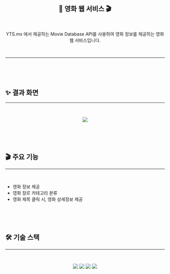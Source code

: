 <br /><br /><br />

<h2 align="middle">🎥 영화 웹 서비스 🎬<br/></h2>
<br />
<p align="middle">YTS.mx 에서 제공하는 Movie Database API를 사용하여 영화 정보를 제공하는 영화 웹 서비스입니다.</p>
<br />

---

<br /><br /><br />

## ✨ 결과 화면

---

<br/>

<p align="center">
<img src="![soflix](https://user-images.githubusercontent.com/81960250/175765785-744e2624-34f7-4f90-9d43-99449eccbff7.gif)" />
</p>

<br /><br /><br />

## 🎬 주요 기능

---

<br/>

- 영화 정보 제공
- 영화 장르 카테고리 분류
- 영화 제목 클릭 시, 영화 상세정보 제공

<br /><br /><br />

## 🛠 기술 스택

---

<br/>

<p align="middle">
  <img src="https://img.shields.io/badge/html-E34F26?style=for-the-badge&logo=html5&logoColor=white" />
  <img src="https://img.shields.io/badge/css-1572B6?style=for-the-badge&logo=css3&logoColor=white" />
  <img src="https://img.shields.io/badge/javascript-F7DF1E?style=for-the-badge&logo=javascript&logoColor=white" />
  <img src="https://img.shields.io/badge/react-61DAFB?style=for-the-badge&logo=react&logoColor=black">
</p>

<br /><br /><br />
